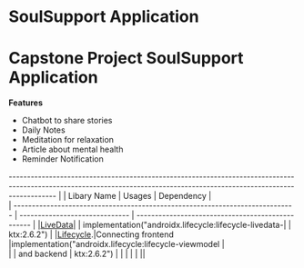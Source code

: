 # SoulSupport Application
# Capstone Project SoulSupport Application

**Features**
- Chatbot to share stories
- Daily Notes
- Meditation for relaxation
- Article about mental health
- Reminder Notification

------------------------------------------------------------------------------------------------------------------------------------------------------------------------- |
|                                     Libary Name                               |             Usages             |                     Dependency                         |       
| ----------------------------------------------------------------------------- | ------------------------------ | -------------------------------------------------      |
|[LiveData](https://developer.android.com/topic/libraries/architecture/livedata)|                                |  implementation("androidx.lifecycle:lifecycle-livedata-|       |                                                                                                                   ktx:2.6.2")                                           |
|[Lifecycle](https://developer.android.com/jetpack/androidx/releases/lifecycle?hl=id).|Connecting frontend       |implementation("androidx.lifecycle:lifecycle-viewmodel  |        
|                                                                               | and backend                    |   ktx:2.6.2")                                          |
|
|
|
|
||
